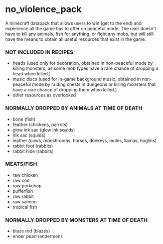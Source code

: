 # no_violence_pack

A minecraft datapack that allows users to win (get to the end) and experience all the game has to offer on peaceful mode. The user doesn't have to kill any animals, fish for anything, or fight any mobs, but will still have the means to obtain all useful resources that exist in the game.

### NOT INCLUDED IN RECIPES:

-  heads (used only for decoration, obtained in non-peaceful mode by killing monsters, as some mob types have a rare chance of dropping a head when killed.)
-  music discs (used for in-game background music, obtained in non-peaceful mode by raiding chests in dungeons or killing monsters that have a rare chance of dropping them when killed.)
-  other resources as overlooked

### NORMALLY DROPPED BY ANIMALS AT TIME OF DEATH

-  bone (fish)
-  feather (chickens, parrots)
-  glow ink sac (glow ink squids)
-  ink sac (squids)
-  leather (cows, mooshrooms, horses, donkeys, mules, llamas, hoglins)
-  rabbit foot (rabbits)
-  rabbit hide (rabbits)

### MEATS/FISH

-  raw chicken
-  raw cod
-  raw porkchop
-  pufferfish
-  raw rabbit
-  raw salmon
-  tropical fish

### NORMALLY DROPPED BY MONSTERS AT TIME OF DEATH

-  blaze rod (blazes)
-  ender pearl (endermen)
